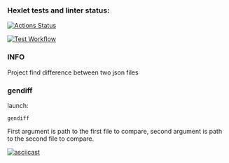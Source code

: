 ### Hexlet tests and linter status:
[![Actions Status](https://github.com/jLukatar/frontend-project-46/workflows/hexlet-check/badge.svg)](https://github.com/jLukatar/frontend-project-46/actions)

[![Test Workflow](https://github.com/jLukatar/frontend-project-46/workflows/jestTests.yml/bage.svg)](https://github.com/jLukatar/frontend-project-46/actions)

### INFO

Project find difference between two json files

### gendiff

launch:
```
gendiff
```
First argument is path to the first file to compare, second argument is path to the second file  to compare.

[![asciicast](https://asciinema.org/a/OihacwoQ4CbpriFgTuQrK0eo1.svg)](https://asciinema.org/a/OihacwoQ4CbpriFgTuQrK0eo1)